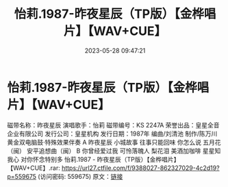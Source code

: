﻿---
title: 怡莉.1987-昨夜星辰（TP版）【金桦唱片】【WAV+CUE】
date: 2023-05-28 09:47:21
categories: WAV车载音乐、镜像
tags: 华语中文
---
# 怡莉.1987-昨夜星辰（TP版）【金桦唱片】【WAV+CUE】

磁带名称：昨夜星辰
演唱歌手：怡莉
磁带编号：KS 2247A
荣誉出品：皇星全音企业有限公司
发行公司：皇星机构
发行日期：1987年
编曲/刘清池
制作/陈万川
黄金双电脑鼓·特殊效果伴奏
A
昨夜星辰
小城故事
往事只能回味
你怎么说
五月花（闽）
安平追想曲（闽）
B
你曾经爱过我
可怜落魄人
梨花泪
美酒加咖啡
星星知我心
对你怀念特别多
怡莉.1987 - 昨夜星辰（TP版）【金桦唱片】【WAV+CUE】.rar: https://url27.ctfile.com/f/9388027-862327029-4c2d19?p=559675
(访问密码: 559675)
原文：[链接](https://blog.sina.com.cn/s/blog_1647c7e760103122o.html)